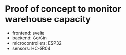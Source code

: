 # Proof of concept to monitor warehouse capacity

- frontend: svelte
- backend: Go/Gin
- microcontrollers: ESP32
- sensors: HC-SR04
